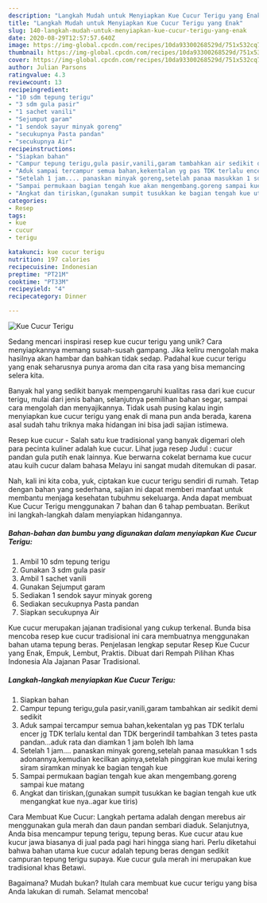 ```yaml
---
description: "Langkah Mudah untuk Menyiapkan Kue Cucur Terigu yang Enak"
title: "Langkah Mudah untuk Menyiapkan Kue Cucur Terigu yang Enak"
slug: 140-langkah-mudah-untuk-menyiapkan-kue-cucur-terigu-yang-enak
date: 2020-08-29T12:57:57.640Z
image: https://img-global.cpcdn.com/recipes/10da93300268529d/751x532cq70/kue-cucur-terigu-foto-resep-utama.jpg
thumbnail: https://img-global.cpcdn.com/recipes/10da93300268529d/751x532cq70/kue-cucur-terigu-foto-resep-utama.jpg
cover: https://img-global.cpcdn.com/recipes/10da93300268529d/751x532cq70/kue-cucur-terigu-foto-resep-utama.jpg
author: Julian Parsons
ratingvalue: 4.3
reviewcount: 13
recipeingredient:
- "10 sdm tepung terigu"
- "3 sdm gula pasir"
- "1 sachet vanili"
- "Sejumput garam"
- "1 sendok sayur minyak goreng"
- "secukupnya Pasta pandan"
- "secukupnya Air"
recipeinstructions:
- "Siapkan bahan"
- "Campur tepung terigu,gula pasir,vanili,garam tambahkan air sedikit demi sedikit"
- "Aduk sampai tercampur semua bahan,kekentalan yg pas TDK terlalu encer jg TDK terlalu kental dan TDK bergerindil tambahkan 3 tetes pasta pandan...aduk rata dan diamkan 1 jam boleh lbh lama"
- "Setelah 1 jam.... panaskan minyak goreng,setelah panaa masukkan 1 sds adonannya,kemudian kecilkan apinya,setelah pinggiran kue mulai kering siram siramkan minyak ke bagian tengah kue"
- "Sampai permukaan bagian tengah kue akan mengembang.goreng sampai kue matang"
- "Angkat dan tiriskan,(gunakan sumpit tusukkan ke bagian tengah kue utk mengangkat kue nya..agar kue tiris)"
categories:
- Resep
tags:
- kue
- cucur
- terigu

katakunci: kue cucur terigu 
nutrition: 197 calories
recipecuisine: Indonesian
preptime: "PT21M"
cooktime: "PT33M"
recipeyield: "4"
recipecategory: Dinner

---
```



![Kue Cucur Terigu](https://img-global.cpcdn.com/recipes/10da93300268529d/751x532cq70/kue-cucur-terigu-foto-resep-utama.jpg)

Sedang mencari inspirasi resep kue cucur terigu yang unik? Cara menyiapkannya memang susah-susah gampang. Jika keliru mengolah maka hasilnya akan hambar dan bahkan tidak sedap. Padahal kue cucur terigu yang enak seharusnya punya aroma dan cita rasa yang bisa memancing selera kita.

Banyak hal yang sedikit banyak mempengaruhi kualitas rasa dari kue cucur terigu, mulai dari jenis bahan, selanjutnya pemilihan bahan segar, sampai cara mengolah dan menyajikannya. Tidak usah pusing kalau ingin menyiapkan kue cucur terigu yang enak di mana pun anda berada, karena asal sudah tahu triknya maka hidangan ini bisa jadi sajian istimewa.

Resep kue cucur - Salah satu kue tradisional yang banyak digemari oleh para pecinta kuliner adalah kue cucur. Lihat juga resep Judul : cucur pandan gula putih enak lainnya. Kue berwarna cokelat bernama kue cucur atau kuih cucur dalam bahasa Melayu ini sangat mudah ditemukan di pasar.


Nah, kali ini kita coba, yuk, ciptakan kue cucur terigu sendiri di rumah. Tetap dengan bahan yang sederhana, sajian ini dapat memberi manfaat untuk membantu menjaga kesehatan tubuhmu sekeluarga. Anda dapat membuat Kue Cucur Terigu menggunakan 7 bahan dan 6 tahap pembuatan. Berikut ini langkah-langkah dalam menyiapkan hidangannya.

<!--inarticleads1-->

##### Bahan-bahan dan bumbu yang digunakan dalam menyiapkan Kue Cucur Terigu:

1. Ambil 10 sdm tepung terigu
1. Gunakan 3 sdm gula pasir
1. Ambil 1 sachet vanili
1. Gunakan Sejumput garam
1. Sediakan 1 sendok sayur minyak goreng
1. Sediakan secukupnya Pasta pandan
1. Siapkan secukupnya Air


Kue cucur merupakan jajanan tradisional yang cukup terkenal. Bunda bisa mencoba resep kue cucur tradisional ini cara membuatnya menggunakan bahan utama tepung beras. Penjelasan lengkap seputar Resep Kue Cucur yang Enak, Empuk, Lembut, Praktis. Dibuat dari Rempah Pilihan Khas Indonesia Ala Jajanan Pasar Tradisional. 

<!--inarticleads2-->

##### Langkah-langkah menyiapkan Kue Cucur Terigu:

1. Siapkan bahan
1. Campur tepung terigu,gula pasir,vanili,garam tambahkan air sedikit demi sedikit
1. Aduk sampai tercampur semua bahan,kekentalan yg pas TDK terlalu encer jg TDK terlalu kental dan TDK bergerindil tambahkan 3 tetes pasta pandan...aduk rata dan diamkan 1 jam boleh lbh lama
1. Setelah 1 jam.... panaskan minyak goreng,setelah panaa masukkan 1 sds adonannya,kemudian kecilkan apinya,setelah pinggiran kue mulai kering siram siramkan minyak ke bagian tengah kue
1. Sampai permukaan bagian tengah kue akan mengembang.goreng sampai kue matang
1. Angkat dan tiriskan,(gunakan sumpit tusukkan ke bagian tengah kue utk mengangkat kue nya..agar kue tiris)


Cara Membuat Kue Cucur: Langkah pertama adalah dengan merebus air menggunakan gula merah dan daun pandan sembari diaduk. Selanjutnya, Anda bisa mencampur tepung terigu, tepung beras. Kue cucur atau kue kucur jawa biasanya di jual pada pagi hari hingga siang hari. Perlu diketahui bahwa bahan utama kue cucur adalah tepung beras dengan sedikit campuran tepung terigu supaya. Kue cucur gula merah ini merupakan kue tradisional khas Betawi. 

Bagaimana? Mudah bukan? Itulah cara membuat kue cucur terigu yang bisa Anda lakukan di rumah. Selamat mencoba!

